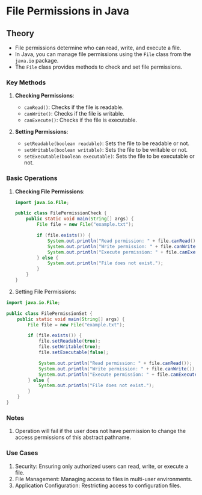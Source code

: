 # File Permissions in Java

## Theory

- File permissions determine who can read, write, and execute a file.
- In Java, you can manage file permissions using the `File` class from the `java.io` package.
- The `File` class provides methods to check and set file permissions.

### Key Methods

1. **Checking Permissions**:

   - `canRead()`: Checks if the file is readable.
   - `canWrite()`: Checks if the file is writable.
   - `canExecute()`: Checks if the file is executable.

2. **Setting Permissions**:
   - `setReadable(boolean readable)`: Sets the file to be readable or not.
   - `setWritable(boolean writable)`: Sets the file to be writable or not.
   - `setExecutable(boolean executable)`: Sets the file to be executable or not.

### Basic Operations

1. **Checking File Permissions**:

   ```java
   import java.io.File;

   public class FilePermissionCheck {
       public static void main(String[] args) {
           File file = new File("example.txt");

           if (file.exists()) {
               System.out.println("Read permission: " + file.canRead());
               System.out.println("Write permission: " + file.canWrite());
               System.out.println("Execute permission: " + file.canExecute());
           } else {
               System.out.println("File does not exist.");
           }
       }
   }

   ```

2. Setting File Permissions:

```java
import java.io.File;

public class FilePermissionSet {
    public static void main(String[] args) {
        File file = new File("example.txt");

        if (file.exists()) {
            file.setReadable(true);
            file.setWritable(true);
            file.setExecutable(false);

            System.out.println("Read permission: " + file.canRead());
            System.out.println("Write permission: " + file.canWrite());
            System.out.println("Execute permission: " + file.canExecute());
        } else {
            System.out.println("File does not exist.");
        }
    }
}
```

### Notes

1. Operation will fail if the user does not have permission to change the access permissions of this abstract pathname.

### Use Cases

1. Security: Ensuring only authorized users can read, write, or execute a file.
2. File Management: Managing access to files in multi-user environments.
3. Application Configuration: Restricting access to configuration files.

